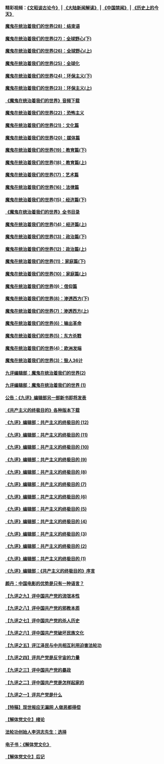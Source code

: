 #### 精彩视频：[《文昭谈古论今》](https://github.com/gfw-breaker/wenzhao/blob/master/README.md?t=01212130) | [《大陆新闻解读》](https://github.com/gfw-breaker/ntdtv-comedy/blob/master/README.md?t=01212130) | [《中国禁闻》](https://github.com/gfw-breaker/ntdtv-news/blob/master/README.md?t=01212130) | [《历史上的今天》](https://github.com/gfw-breaker/today-in-history/blob/master/README.md?t=01212130) 

#### [魔鬼在统治着我们的世界(28)：结束语](../pages/nsc422/n10936246.md?t=01212130) 

#### [魔鬼在统治着我们的世界(27)：全球野心(下)](../pages/nsc422/n10928319.md?t=01212130) 

#### [魔鬼在统治着我们的世界(26)：全球野心(上)](../pages/nsc422/n10900318.md?t=01212130) 

#### [魔鬼在统治着我们的世界(25)：全球化](../pages/nsc422/n10788205.md?t=01212130) 

#### [魔鬼在统治着我们的世界(24)：环保主义(下)](../pages/nsc422/n10695307.md?t=01212130) 

#### [魔鬼在统治着我们的世界(23)：环保主义(上)](../pages/nsc422/n10688613.md?t=01212130) 

#### [《魔鬼在统治着我们的世界》音频下载](../pages/nsc422/n10635553.md?t=01212130) 

#### [魔鬼在统治着我们的世界(22)：恐怖主义](../pages/nsc422/n10614727.md?t=01212130) 

#### [魔鬼在统治着我们的世界(21)：文化篇](../pages/nsc422/n10597706.md?t=01212130) 

#### [魔鬼在统治着我们的世界(20)：媒体篇](../pages/nsc422/n10586579.md?t=01212130) 

#### [魔鬼在统治着我们的世界(19)：教育篇(下)](../pages/nsc422/n10564808.md?t=01212130) 

#### [魔鬼在统治着我们的世界(18)：教育篇(上)](../pages/nsc422/n10526970.md?t=01212130) 

#### [魔鬼在统治着我们的世界(17)：艺术篇](../pages/nsc422/n10499093.md?t=01212130) 

#### [魔鬼在统治着我们的世界(16)：法律篇](../pages/nsc422/n10485969.md?t=01212130) 

#### [魔鬼在统治着我们的世界(15)：经济篇(下)](../pages/nsc422/n10469975.md?t=01212130) 

#### [《魔鬼在统治着我们的世界》全书目录](../pages/nsc422/n10464261.md?t=01212130) 

#### [魔鬼在统治着我们的世界(14)：经济篇(上)](../pages/nsc422/n10457370.md?t=01212130) 

#### [魔鬼在统治着我们的世界(13)：政治篇(下)](../pages/nsc422/n10448270.md?t=01212130) 

#### [魔鬼在统治着我们的世界(12)：政治篇(上)](../pages/nsc422/n10444576.md?t=01212130) 

#### [魔鬼在统治着我们的世界(11)：家庭篇(下)](../pages/nsc422/n10440961.md?t=01212130) 

#### [魔鬼在统治着我们的世界(10)：家庭篇(上)](../pages/nsc422/n10435448.md?t=01212130) 

#### [魔鬼在统治着我们的世界(9)：信仰篇](../pages/nsc422/n10432159.md?t=01212130) 

#### [魔鬼在统治着我们的世界(8)：渗透西方(下)](../pages/nsc422/n10429603.md?t=01212130) 

#### [魔鬼在统治着我们的世界(7)：渗透西方(上)](../pages/nsc422/n10426013.md?t=01212130) 

#### [魔鬼在统治着我们的世界(6)：输出革命](../pages/nsc422/n10421536.md?t=01212130) 

#### [魔鬼在统治着我们的世界(5)：东方杀戮](../pages/nsc422/n10417707.md?t=01212130) 

#### [魔鬼在统治着我们的世界(4)：欧洲发端](../pages/nsc422/n10414890.md?t=01212130) 

#### [魔鬼在统治着我们的世界(3)：毁人36计](../pages/nsc422/n10411583.md?t=01212130) 

#### [九评编辑部：魔鬼在统治着我们的世界(2)](../pages/nsc422/n10410036.md?t=01212130) 

#### [九评编辑部：魔鬼在统治着我们的世界 (1)](../pages/nsc422/n10406825.md?t=01212130) 

#### [公告：《九评》编辑部另一部新书即将发表](../pages/nsc422/n10405104.md?t=01212130) 

#### [《共产主义的终极目的》各种版本下载](../pages/nsc422/n10022138.md?t=01212130) 

#### [《九评》编辑部：共产主义的终极目的 (12)](../pages/nsc422/n9933272.md?t=01212130) 

#### [《九评》编辑部：共产主义的终极目的 (11)](../pages/nsc422/n9924973.md?t=01212130) 

#### [《九评》编辑部：共产主义的终极目的 (10)](../pages/nsc422/n9920883.md?t=01212130) 

#### [《九评》编辑部：共产主义的终极目的 (9)](../pages/nsc422/n9916363.md?t=01212130) 

#### [《九评》编辑部：共产主义的终极目的 (8)](../pages/nsc422/n9912488.md?t=01212130) 

#### [《九评》编辑部：共产主义的终极目的 (7)](../pages/nsc422/n9901176.md?t=01212130) 

#### [《九评》编辑部：共产主义的终极目的 (6)](../pages/nsc422/n9899359.md?t=01212130) 

#### [《九评》编辑部：共产主义的终极目的 (5)](../pages/nsc422/n9893174.md?t=01212130) 

#### [《九评》编辑部：共产主义的终极目的 (4)](../pages/nsc422/n9891246.md?t=01212130) 

#### [《九评》编辑部：共产主义的终极目的 (3)](../pages/nsc422/n9879879.md?t=01212130) 

#### [《九评》编辑部：共产主义的终极目的 (2)](../pages/nsc422/n9876205.md?t=01212130) 

#### [《九评》编辑部：共产主义的终极目的 (1)](../pages/nsc422/n9865857.md?t=01212130) 

#### [《九评》编辑部：《共产主义的终极目的》序言](../pages/nsc422/n9862666.md?t=01212130) 

#### [颜丹：中国电影的优势是只有一种语言？](../pages/nsc422/n9583062.md?t=01212130) 

#### [【九评之九】评中国共产党的流氓本性](../pages/nsc422/n737542.md?t=01212130) 

#### [【九评之八】评中国共产党的邪教本质](../pages/nsc422/n735942.md?t=01212130) 

#### [【九评之七】评中国共产党的杀人历史](../pages/nsc422/n733806.md?t=01212130) 

#### [【九评之六】评中国共产党破坏民族文化](../pages/nsc422/n731667.md?t=01212130) 

#### [【九评之五】评江泽民与中共相互利用迫害法轮功](../pages/nsc422/n730058.md?t=01212130) 

#### [【九评之四】评共产党是反宇宙的力量](../pages/nsc422/n727814.md?t=01212130) 

#### [【九评之三】评中国共产党的暴政](../pages/nsc422/n725597.md?t=01212130) 

#### [【九评之二】评中国共产党是怎样起家的](../pages/nsc422/n723946.md?t=01212130) 

#### [【九评之一】评共产党是什么](../pages/nsc422/n722529.md?t=01212130) 

#### [【特稿】现世报应无漏网 人做恶都得偿](../pages/nsc422/n4215167.md?t=01212130) 

#### [【解体党文化】绪论](../pages/nsc422/n1449356.md?t=01212130) 

#### [法轮功创始人李洪志先生：选择](../pages/nsc422/n3580738.md?t=01212130) 

#### [电子书：《解体党文化》](../pages/nsc422/n1573484.md?t=01212130) 

#### [【解体党文化】后记](../pages/nsc422/n1531999.md?t=01212130) 

